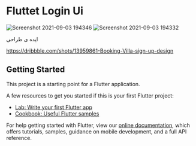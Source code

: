 
# Fluttet Login Ui
![Screenshot 2021-09-03 194346](https://user-images.githubusercontent.com/87581799/132028359-7da84908-8cd6-41af-b16e-490bbefca076.jpg)
![Screenshot 2021-09-03 194332](https://user-images.githubusercontent.com/87581799/132028362-524db034-367e-4340-b62b-59c17bfb72e0.jpg)


ایده ی طراحی

https://dribbble.com/shots/13959861-Booking-Villa-sign-up-design

## Getting Started

This project is a starting point for a Flutter application.

A few resources to get you started if this is your first Flutter project:

- [Lab: Write your first Flutter app](https://flutter.dev/docs/get-started/codelab)
- [Cookbook: Useful Flutter samples](https://flutter.dev/docs/cookbook)

For help getting started with Flutter, view our
[online documentation](https://flutter.dev/docs), which offers tutorials,
samples, guidance on mobile development, and a full API reference.
